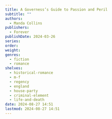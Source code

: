 ```yaml
---
title: A Governess’s Guide to Passion and Peril
subtitle: ""
authors:
  - Manda Collins
publishers:
  - Forever
publishDate: 2024-03-26
series: 
order: 
weight: 
genres:
  - fiction
  - romance
shelves:
  - historical-romance
  - m-f
  - regency
  - england
  - house-party
  - criminal-element
  - life-and-death
date: 2024-08-27 14:51
lastmod: 2024-08-27 14:51
---
```

